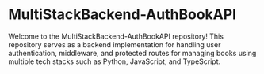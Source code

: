 # MultiStackBackend-AuthBookAPI
Welcome to the MultiStackBackend-AuthBookAPI repository! This repository serves as a backend implementation for handling user authentication, middleware, and protected routes for managing books using multiple tech stacks such as Python, JavaScript, and TypeScript.
